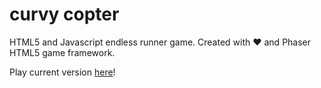 # curvy copter
HTML5 and Javascript endless runner game. 
Created with ❤ and Phaser HTML5 game framework.

Play current version <a href=http://redblast.github.io/curvy-copter/>here</a>!
